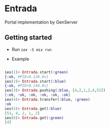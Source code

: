 # Entrada

Portal implementation by GenServer

## Getting started

- Run `iex -S mix run`

- Example

```elixir

iex(1)> Entrada.start(:green)
{:ok, #PID<0.138.0>}
iex(2)> Entrada.start(:blue)
{:ok, #PID<0.140.0>}
iex(3)> Entrada.pushing(:blue, [4,2,1,2,4,53])
[:ok, :ok, :ok, :ok, :ok, :ok]
iex(4)> Entrada.transfer(:blue, :green)
:ok
iex(5)> Entrada.get(:blue)
[53, 4, 2, 1, 2]
iex(6)> Entrada.get(:green)
[4]

```

